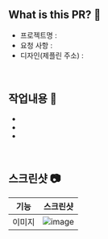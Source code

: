 ## What is this PR? 📃
- 프로젝트명 : 
- 요청 사항 :
- 디자인(제플린 주소) : 

<br />

## 작업내용 🔧
-
-
-


<br />

## 스크린샷 📷

|기능|스크린샷|
|----|-------|
|이미지|![image](https://user-images.githubusercontent.com/85872325/214984920-0bb3dae9-d134-42d7-9f54-1e6f3418659e.png)|

